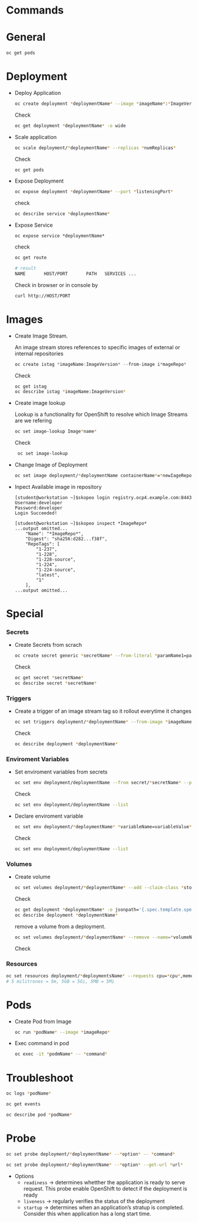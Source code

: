 # Commands

# General

```bash
oc get pods
```

# Deployment

- Deploy Application
    
    ```bash
    oc create deployment *deploymentName* --image *imageName*:*ImageVersion* --replicas *numOfReplicas*
    ```
    
    Check
    
    ```bash
    oc get deployment *deploymentName* -o wide
    ```
    
- Scale application
    
    ```bash
    oc scale deployment/*deploymentName* --replicas *numReplicas*
    ```
    
    Check
    
    ```bash
    oc get pods
    ```
    
- Expose Deployment
    
    ```bash
    oc expose deployment *deploymentName* --port *listeningPort*
    ```
    
    check
    
    ```bash
    oc describe service *deploymentName* 
    ```
    
- Expose Service
    
    ```
    oc expose service *deploymentName* 
    ```
    
    check
    
    ```bash
    oc get route
    ```
    
    ```bash
    # result
    NAME       HOST/PORT       PATH   SERVICES ...
    ```
    
    Check in browser or in console by
    
    ```bash
    curl http://HOST/PORT   
    ```
    

# Images

- Create Image Stream.
    
    An image stream stores references to specific images of external or internal repositories
    
    ```java
    oc create istag *imageName:ImageVersion* --from-image i*mageRepo*
    ```
    
    Check
    
    ```bash
    oc get istag
    oc describe istag *imageName:ImageVersion*
    ```
    
- Create image lookup
    
    Lookup is a functionality for OpenShift to resolve which Image Streams are we refering
    
    ```bash
    oc set image-lookup Image*name*
    ```
    
    Check
    
    ```bash
     oc set image-lookup
    ```
    
- Change Image of Deployment
    
    ```bash
    oc set image deployment/*deploymentName containerName*=*newIageRepo*
    ```
    
- Inpect Available image in repository
    
    ```
    [student@workstation ~]$skopeo login registry.ocp4.example.com:8443
    Username:developer
    Password:developer
    Login Succeeded!
    ```
    
    ```
    [student@workstation ~]$skopeo inspect *ImageRepo*
    ...output omitted...
        "Name": "*ImageRepo*",
        "Digest": "sha256:d282...f38f",
        "RepoTags": [
            "1-237",
            "1-228",
            "1-228-source",
            "1-224",
            "1-224-source",
            "latest",
            "1"
        ],
    ...output omitted...
    ```
    

# Special

### Secrets

- Create Secrets from scrach
    
    ```bash
    oc create secret generic *secretName* --from-literal *paramName1=paramValue1* --from-literal *paramName2=paramValue2...*
    ```
    
    Check
    
    ```bash
    oc get secret *secretName* 
    oc describe secret *secretName* 
    ```
    

### Triggers

- Create a trigger of an image stream tag so it rollout everytime it changes
    
    ```bash
    oc set triggers deployment/*deploymentName* --from-image *imageName:imageVersion --containers* containerOfImageName
    ```
    
    Check
    
    ```bash
    oc describe deployment *deploymentName*
    ```
    

### Enviroment Variables

- Set enviroment variables from secrets
    
    ```bash
    oc set env deployment/deploymentName --from secret/*secretName* --prefix *prefix*
    ```
    
    Check 
    
    ```bash
    oc set env deployment/deploymentName --list
    ```
    
- Declare enviroment variable
    
    ```bash
    oc set env deployment/*deploymentName* *variableName=variableValue*
    ```
    
    Check 
    
    ```bash
    oc set env deployment/deploymentName --list
    ```
    

### Volumes

- Create volume
    
    ```bash
    oc set volumes deployment/*deploymentName* --add --claim-class *storageClass* --claim-size *diskSpace(2Gi)* --mount-path *dataDirectory* 
    ```
    
    Check
    
    ```bash
    oc get deployment *deploymentName* -o jsonpath='{.spec.template.spec.volumes}'
    oc describe deployment *deploymentName* 
    ```
    
    remove a volume from a deployment.
    
    ```bash
    oc set volumes deployment/*deploymentName* --remove --name=*volumeName*
    ```
    
    Check
    

### Resources

```bash
oc set resources deployment/*deploymentsName* --requests cpu=*cpu*,memory=*memory* --limits cpu=cpu,memory=memory
# 5 militrones = 5m, 5GB = 5Gi, 5MB = 5Mi
```

# Pods

- Create Pod from Image
    
    ```bash
    oc run *podName* --image *imageRepo*
    ```
    
- Exec command in pod
    
    ```bash
    oc exec -it *podmName* -- *command*
    ```
    

# Troubleshoot

```bash
oc logs *podName*
```

```bash
oc get events
```

```bash
oc describe pod *podName*
```

# Probe

```bash
oc set probe deployment/*deploymentName* --*option* -- *command*
```

```bash
oc set probe deployment/*deploymentName* --*option* --get-url *url*
```

- Options
    - `readiness` → determines whetther the application is ready to serve request. This probe enable OpenShift to detect if the deployment is ready
    - `liveness` → regularly verifies the status of the deployment
    - `startup` → determines when an application’s stratup is completed. Consider this when application has a long start time.